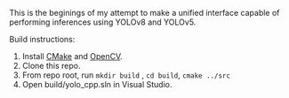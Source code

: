 This is the beginings of my attempt to make a unified interface capable of performing inferences using YOLOv8 and YOLOv5. 

Build instructions:

1. Install [CMake](https://cmake.org/) and [OpenCV](https://opencv.org/).
2. Clone this repo.
3. From repo root, run `mkdir build` , `cd build`, `cmake ../src`
4. Open build/yolo_cpp.sln in Visual Studio.

